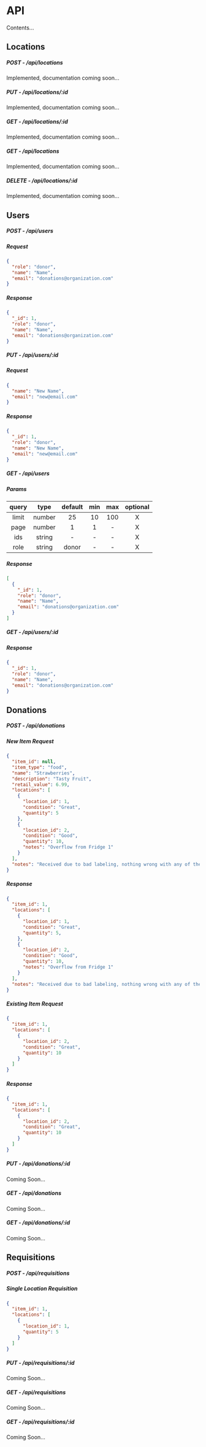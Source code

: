 # API

Contents...

## Locations

##### POST - /api/locations

Implemented, documentation coming soon...

##### PUT - /api/locations/:id

Implemented, documentation coming soon...

##### GET - /api/locations/:id

Implemented, documentation coming soon...

##### GET - /api/locations

Implemented, documentation coming soon...

##### DELETE - /api/locations/:id

Implemented, documentation coming soon...


## Users
  
##### POST - /api/users

##### Request
```json
{
  "role": "donor",
  "name": "Name",
  "email": "donations@organization.com"
}
```
  
##### Response
```json
{
  "_id": 1,
  "role": "donor",
  "name": "Name",
  "email": "donations@organization.com"
}
```
  
##### PUT - /api/users/:id
  
##### Request
```json
{
  "name": "New Name",
  "email": "new@email.com"
}
```

##### Response
```json
{
  "_id": 1,
  "role": "donor",
  "name": "New Name",
  "email": "new@email.com"
}
```


##### GET - /api/users
  
##### Params
| query |  type  | default | min | max | optional |
|:-----:|:------:|:-------:|:---:|:---:|:--------:|
| limit | number |    25   |  10 | 100 |     X    |
|  page | number |    1    |  1  |  -  |     X    |
|  ids  | string |    -    |  -  |  -  |     X    |
|  role | string |  donor  |  -  |  -  |     X    |  
  
##### Response
```json
[
  {
    "_id": 1,
    "role": "donor",
    "name": "Name",
    "email": "donations@organization.com"
  }
]
```


##### GET - /api/users/:id
  
##### Response
```json
{
  "_id": 1,
  "role": "donor",
  "name": "Name",
  "email": "donations@organization.com"
}
```


## Donations

##### POST - /api/donations

##### New Item Request
```json
{
  "item_id": null,
  "item_type": "food",
  "name": "Strawberries",
  "description": "Tasty Fruit",
  "retail_value": 6.99,
  "locations": [
    {
      "location_id": 1,
      "condition": "Great",
      "quantity": 5
    },
    {
      "location_id": 2,
      "condition": "Good",
      "quantity": 10,
      "notes": "Overflow from Fridge 1"
    }
  ],
  "notes": "Received due to bad labeling, nothing wrong with any of the packages."
}
```

##### Response
```json
{
  "item_id": 1,
  "locations": [
    {
      "location_id": 1,
      "condition": "Great",
      "quantity": 5,
    },
    {
      "location_id": 2,
      "condition": "Good",
      "quantity": 10,
      "notes": "Overflow from Fridge 1"
    }
  ],
  "notes": "Received due to bad labeling, nothing wrong with any of the packages."
}
```
  
##### Existing Item Request
```json
{
  "item_id": 1,
  "locations": [
    {
      "location_id": 2,
      "condition": "Great",
      "quantity": 10
    }
  ]
}
```

##### Response
```json
{
  "item_id": 1,
  "locations": [
    {
      "location_id": 2,
      "condition": "Great",
      "quantity": 10
    }
  ]
}
```


##### PUT - /api/donations/:id

Coming Soon...


##### GET - /api/donations

Coming Soon...


##### GET - /api/donations/:id

Coming Soon...


## Requisitions

##### POST - /api/requisitions
  
##### Single Location Requisition
```json
{
  "item_id": 1,
  "locations": [
    {
      "location_id": 1,
      "quantity": 5
    }
  ]
}
```


##### PUT - /api/requisitions/:id

Coming Soon...


##### GET - /api/requisitions

Coming Soon...


##### GET - /api/requisitions/:id

Coming Soon...
